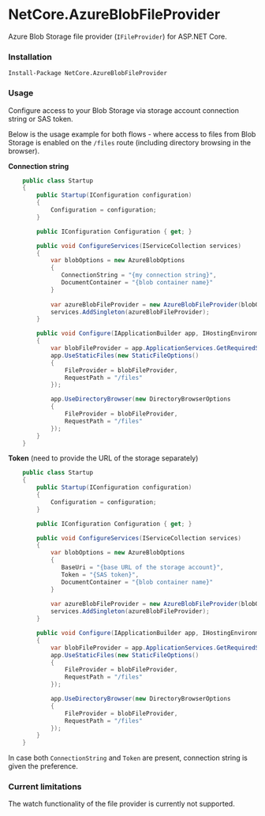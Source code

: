 # NetCore.AzureBlobFileProvider

Azure Blob Storage file provider (`IFileProvider`) for ASP.NET Core.

### Installation

```
Install-Package NetCore.AzureBlobFileProvider
```

### Usage

Configure access to your Blob Storage via storage account connection string or SAS token. 

Below is the usage example for both flows - where access to files from Blob Storage is enabled on the `/files` route (including directory browsing in the browser).

**Connection string**

```csharp
    public class Startup
    {
        public Startup(IConfiguration configuration)
        {
            Configuration = configuration;
        }

        public IConfiguration Configuration { get; }

        public void ConfigureServices(IServiceCollection services)
        {
            var blobOptions = new AzureBlobOptions
            {
               ConnectionString = "{my connection string}",
               DocumentContainer = "{blob container name}"
            }
            
            var azureBlobFileProvider = new AzureBlobFileProvider(blobOptions);
            services.AddSingleton(azureBlobFileProvider);
        }

        public void Configure(IApplicationBuilder app, IHostingEnvironment env)
        {
            var blobFileProvider = app.ApplicationServices.GetRequiredService<AzureBlobFileProvider>();
            app.UseStaticFiles(new StaticFileOptions()
            {
                FileProvider = blobFileProvider,
                RequestPath = "/files"
            });

            app.UseDirectoryBrowser(new DirectoryBrowserOptions
            {
                FileProvider = blobFileProvider,
                RequestPath = "/files"
            });
        }
    }
```

**Token** (need to provide the URL of the storage separately)

```csharp
    public class Startup
    {
        public Startup(IConfiguration configuration)
        {
            Configuration = configuration;
        }

        public IConfiguration Configuration { get; }

        public void ConfigureServices(IServiceCollection services)
        {
            var blobOptions = new AzureBlobOptions
            {
               BaseUri = "{base URL of the storage account}",
               Token = "{SAS token}",
               DocumentContainer = "{blob container name}"
            }
            
            var azureBlobFileProvider = new AzureBlobFileProvider(blobOptions);
            services.AddSingleton(azureBlobFileProvider);
        }

        public void Configure(IApplicationBuilder app, IHostingEnvironment env)
        {
            var blobFileProvider = app.ApplicationServices.GetRequiredService<AzureBlobFileProvider>();
            app.UseStaticFiles(new StaticFileOptions()
            {
                FileProvider = blobFileProvider,
                RequestPath = "/files"
            });

            app.UseDirectoryBrowser(new DirectoryBrowserOptions
            {
                FileProvider = blobFileProvider,
                RequestPath = "/files"
            });
        }
    }
```

In case both `ConnectionString` and `Token` are present, connection string is given the preference.

### Current limitations

The watch functionality of the file provider is currently not supported.
